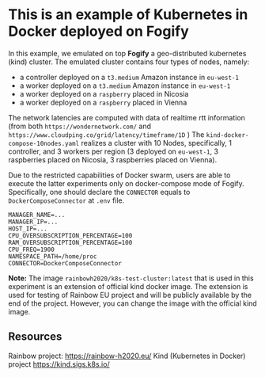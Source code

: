 # This is an example of Kubernetes in Docker deployed on Fogify

In this example, we emulated on top **Fogify** a geo-distributed kubernetes (kind) cluster. 
The emulated cluster contains four types of nodes, namely: 
* a controller deployed on a `t3.medium` Amazon instance in `eu-west-1` 
* a worker deployed on a `t3.medium` Amazon instance in `eu-west-1` 
* a worker deployed on a `raspberry` placed in Nicosia
* a worker deployed on a `raspberry` placed in Vienna

The network latencies are computed with data of realtime rtt information (from both `https://wondernetwork.com/` and `https://www.cloudping.co/grid/latency/timeframe/1D` )
The `kind-docker-compose-10nodes.yaml` realizes a cluster with 10 Nodes, specifically, 1 controller, and 3 workers per region 
(3 deployed on `eu-west-1`, 3 raspberries placed on Nicosia, 3 raspberries placed on Vienna).

Due to the restricted capabilities of Docker swarm, users are able to execute the latter experiments only on docker-compose mode of Fogify.
Specifically, one should declare the `CONNECTOR` equals to `DockerComposeConnector` at `.env` file.
```shell script
MANAGER_NAME=...
MANAGER_IP=...
HOST_IP=...
CPU_OVERSUBSCRIPTION_PERCENTAGE=100
RAM_OVERSUBSCRIPTION_PERCENTAGE=100
CPU_FREQ=1900
NAMESPACE_PATH=/home/proc
CONNECTOR=DockerComposeConnector
```

**Note:** The image `rainbowh2020/k8s-test-cluster:latest` that is used in this experiment is an extension 
of official kind docker image. The extension is used for testing of Rainbow EU project and will be publicly available by 
the end of the project. However, you can change the image with the official kind image. 

## Resources
Rainbow project: https://rainbow-h2020.eu/
Kind (Kubernetes in Docker) project https://kind.sigs.k8s.io/
